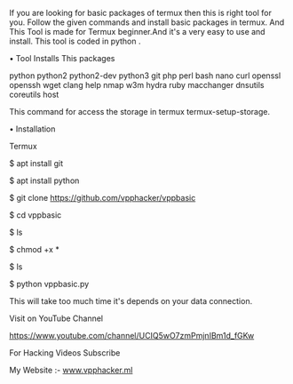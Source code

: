 ﻿If you are looking for basic packages of termux then this is right tool for you. Follow the given commands and install basic packages in termux. And This Tool is made for Termux beginner.And it's a very easy to use and install. This tool is coded in python . 

• Tool Installs This packages
 
   python
   python2
   python2-dev
   python3
   git
   php 
   perl 
   bash
   nano
   curl
   openssl
   openssh
   wget
   clang
   help
   nmap
   w3m
   hydra
   ruby
   macchanger
   dnsutils
   coreutils
   host


This command for access the storage in termux 
termux-setup-storage.


• Installation 
 
 Termux
   
   $ apt install git 
   
   $ apt install python 
   
   $ git clone https://github.com/vpphacker/vppbasic
   
   $ cd vppbasic 
   
   $ ls
   
   $ chmod +x *
   
   $ ls
   
   $ python vppbasic.py

This will take too much time it's depends on your data connection. 

Visit on YouTube Channel

https://www.youtube.com/channel/UCIQ5wO7zmPmjnIBm1d_fGKw

For Hacking Videos Subscribe

My Website :- www.vpphacker.ml 
